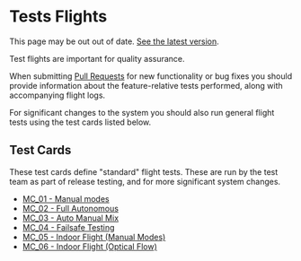 # Tests Flights

<script setup>
import { useData } from 'vitepress'
const { site } = useData();
</script>

<div v-if="site.title !== 'PX4 Guide (main)'">
  <div class="custom-block danger">
    <p class="custom-block-title">This page may be out out of date. <a href="https://docs.px4.io/main/en/test_and_ci/test_flights.html">See the latest version</a>.</p>
  </div>
</div>

Test flights are important for quality assurance.

When submitting [Pull Requests](../contribute/code.md#pull-requests) for new functionality or bug fixes you should provide information about the feature-relative tests performed, along with accompanying flight logs.

For significant changes to the system you should also run general flight tests using the test cards listed below.

## Test Cards

These test cards define "standard" flight tests.
These are run by the test team as part of release testing, and for more significant system changes.

- [MC_01 - Manual modes](../test_cards/mc_01_manual_modes.md)
- [MC_02 - Full Autonomous](../test_cards/mc_02_full_autonomous.md)
- [MC_03 - Auto Manual Mix](../test_cards/mc_03_auto_manual_mix.md)
- [MC_04 - Failsafe Testing](../test_cards/mc_04_failsafe_testing.md)
- [MC_05 - Indoor Flight (Manual Modes)](../test_cards/mc_05_indoor_flight_manual_modes.md)
- [MC_06 - Indoor Flight (Optical Flow)](../test_cards/mc_06_optical_flow.md)
